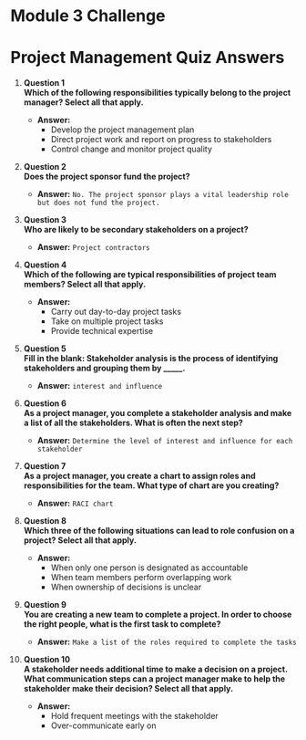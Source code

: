 # Module 3 Challenge


# Project Management Quiz Answers

1. **Question 1**  
   **Which of the following responsibilities typically belong to the project manager? Select all that apply.**  
   - **Answer:**  
     - Develop the project management plan  
     - Direct project work and report on progress to stakeholders  
     - Control change and monitor project quality  

2. **Question 2**  
   **Does the project sponsor fund the project?**  
   - **Answer:** `No. The project sponsor plays a vital leadership role but does not fund the project.`

3. **Question 3**  
   **Who are likely to be secondary stakeholders on a project?**  
   - **Answer:** `Project contractors`

4. **Question 4**  
   **Which of the following are typical responsibilities of project team members? Select all that apply.**  
   - **Answer:**  
     - Carry out day-to-day project tasks  
     - Take on multiple project tasks  
     - Provide technical expertise  

5. **Question 5**  
   **Fill in the blank: Stakeholder analysis is the process of identifying stakeholders and grouping them by _____.**  
   - **Answer:** `interest and influence`

6. **Question 6**  
   **As a project manager, you complete a stakeholder analysis and make a list of all the stakeholders. What is often the next step?**  
   - **Answer:** `Determine the level of interest and influence for each stakeholder`

7. **Question 7**  
   **As a project manager, you create a chart to assign roles and responsibilities for the team. What type of chart are you creating?**  
   - **Answer:** `RACI chart`

8. **Question 8**  
   **Which three of the following situations can lead to role confusion on a project? Select all that apply.**  
   - **Answer:**  
     - When only one person is designated as accountable  
     - When team members perform overlapping work  
     - When ownership of decisions is unclear  

9. **Question 9**  
   **You are creating a new team to complete a project. In order to choose the right people, what is the first task to complete?**  
   - **Answer:** `Make a list of the roles required to complete the tasks`

10. **Question 10**  
    **A stakeholder needs additional time to make a decision on a project. What communication steps can a project manager make to help the stakeholder make their decision? Select all that apply.**  
    - **Answer:**  
      - Hold frequent meetings with the stakeholder  
      - Over-communicate early on
